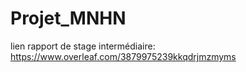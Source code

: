 # Projet_MNHN
lien rapport de stage intermédiaire: https://www.overleaf.com/3879975239kkqdrjmzmyms 
